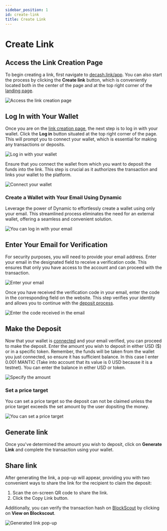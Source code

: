 ```yaml
---
sidebar_position: 1 
id: create-link
title: Create Link
---
```


# Create Link

## Access the Link Creation Page

To begin creating a link, first navigate to [decash.link/app](https://decash.link/app). You can also start the process by clicking the **Create link** button, which is conveniently located both in the center of the page and at the top right corner of the [landing page](https://decash.link).

<img src="/img/create-link/create-link-1.jpg" alt="Access the link creation page"/>

## Log In with Your Wallet

Once you are on the [link creation page](#access-the-link-creation-page), the next step is to log in with your wallet. Click the **Log in** button situated at the top right corner of the page. This will prompt you to connect your wallet, which is essential for making any transactions or deposits.

<img src="/img/create-link/create-link-2.jpg" alt="Log in with your wallet"/>

Ensure that you connect the wallet from which you want to deposit the funds into the link. This step is crucial as it authorizes the transaction and links your wallet to the platform.

<img src="/img/create-link/create-link-3.jpg" alt="Connect your wallet"/>


### Create a Wallet with Your Email Using Dynamic

Leverage the power of Dynamic to effortlessly create a wallet using only your email. This streamlined process eliminates the need for an external wallet, offering a seamless and convenient solution.

<img src="/img/create-link/create-link-2-1.jpg" alt="You can log in with your email"/>



## Enter Your Email for Verification

For security purposes, you will need to provide your email address. Enter your email in the designated field to receive a verification code. This ensures that only you have access to the account and can proceed with the transaction.

<img src="/img/create-link/create-link-4.jpg" alt="Enter your email"/>

Once you have received the verification code in your email, enter the code in the corresponding field on the website. This step verifies your identity and allows you to continue with the [deposit process](#make-the-deposit).

<img src="/img/create-link/create-link-5.jpg" alt="Enter the code received in the email"/>

## Make the Deposit

Now that your wallet is [connected](#log-in-with-your-wallet) and your email verified, you can proceed to make the deposit. Enter the amount you wish to deposit in either USD ($) or in a specific token. Remember, the funds will be taken from the wallet you just connected, so ensure it has sufficient balance. In this case I enter 0.001 MANTIC (Take into account that its value is 0 USD because it is a testnet). You can enter the balance in either USD or token.

<img src="/img/create-link/create-link-6.jpg" alt="Specify the amount"/>


### Set a price target

You can set a price target so the deposit can not be claimed unless the price target exceeds the set amount by the user dopsiting the money.

<img src="/img/create-link/create-link-7.jpg" alt="You can set a price target"/>

## Generate link

Once you've determined the amount you wish to deposit, click on **Generate Link** and complete the transaction using your wallet. 

## Share link 
After generating the link, a pop-up will appear, providing you with two convenient ways to share the link for the recipient to claim the deposit:

1. Scan the on-screen QR code to share the link.
2. Click the Copy Link button.

Additionally, you can verify the transaction hash on [BlockScout](https://www.blockscout.com/) by clicking on **View on Blockscout**.

<img src="/img/create-link/create-link-8.jpg" alt="Generated link pop-up"/>















